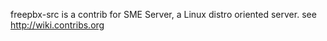 freepbx-src is a contrib for SME Server, a Linux distro oriented server. see http://wiki.contribs.org
